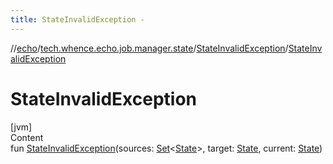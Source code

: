 ```yaml
---
title: StateInvalidException -
---
```

//[echo](../../index.md)/[tech.whence.echo.job.manager.state](../index.md)/[StateInvalidException](index.md)/[StateInvalidException](-state-invalid-exception.md)



# StateInvalidException  
[jvm]  
Content  
fun [StateInvalidException](-state-invalid-exception.md)(sources: [Set](https://kotlinlang.org/api/latest/jvm/stdlib/kotlin.collections/-set/index.html)<[State](../-state/index.md)>, target: [State](../-state/index.md), current: [State](../-state/index.md))  




